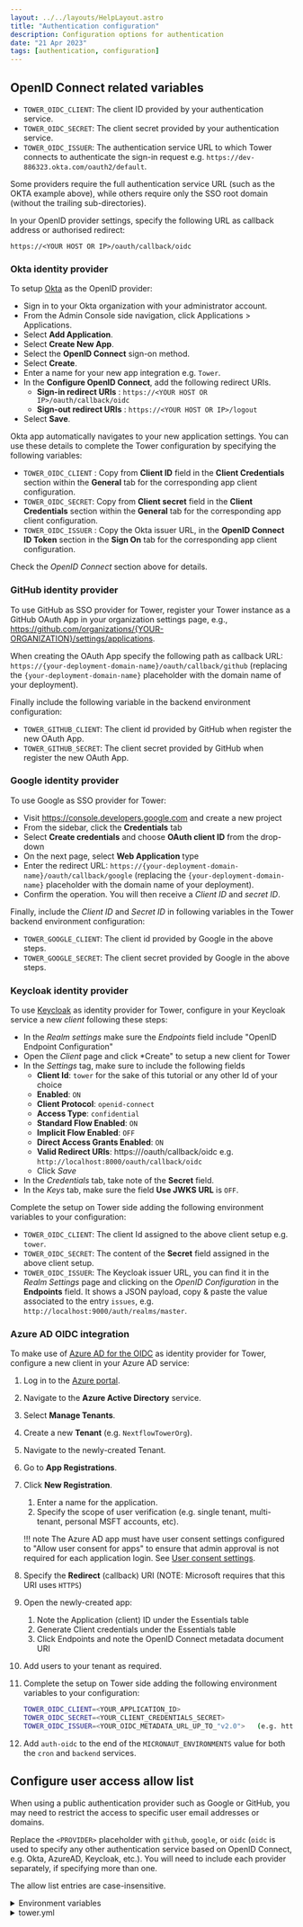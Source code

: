 ```yaml
---
layout: ../../layouts/HelpLayout.astro
title: "Authentication configuration"
description: Configuration options for authentication
date: "21 Apr 2023"
tags: [authentication, configuration]
---
```


## OpenID Connect related variables 

* `TOWER_OIDC_CLIENT`: The client ID provided by your authentication service.
* `TOWER_OIDC_SECRET`: The client secret provided by your authentication service.
* `TOWER_OIDC_ISSUER`: The authentication service URL to which Tower connects to authenticate the sign-in request e.g. `https://dev-886323.okta.com/oauth2/default`. 

Some providers require the full authentication service URL (such as the OKTA example above), while others require only the SSO root domain (without the trailing sub-directories).

In your OpenID provider settings, specify the following URL as callback address or authorised redirect: 

```
https://<YOUR HOST OR IP>/oauth/callback/oidc
```

### Okta identity provider

To setup [Okta](https://www.okta.com/) as the OpenID provider:

- Sign in to your Okta organization with your administrator account.
- From the Admin Console side navigation, click Applications > Applications.
- Select **Add Application**.
- Select **Create New App**.
- Select the **OpenID Connect** sign-on method. 
- Select **Create**.
- Enter a name for your new app integration e.g. `Tower`.
- In the **Configure OpenID Connect**, add the following redirect URIs. 
    - **Sign-in redirect URIs** : `https://<YOUR HOST OR IP>/oauth/callback/oidc`
    - **Sign-out redirect URIs** : `https://<YOUR HOST OR IP>/logout`
- Select **Save**.

Okta app automatically navigates to your new application settings. You can use these details to complete the Tower configuration by specifying the following variables:

- `TOWER_OIDC_CLIENT` : Copy from **Client ID** field in the **Client Credentials** section within the **General** tab for the corresponding app client configuration.
- `TOWER_OIDC_SECRET`: Copy from **Client secret** field in the **Client Credentials** section within the **General** tab for the corresponding app client configuration.
- `TOWER_OIDC_ISSUER` : Copy the Okta issuer URL, in the **OpenID Connect ID Token** section in the **Sign On** tab for the corresponding app client configuration.

Check the *OpenID Connect* section above for details.

### GitHub identity provider 

To use GitHub as SSO provider for Tower, register your Tower instance as a GitHub OAuth App
in your organization settings page, e.g., https://github.com/organizations/{YOUR-ORGANIZATION}/settings/applications.

When creating the OAuth App specify the following path as callback URL: `https://{your-deployment-domain-name}/oauth/callback/github` (replacing the `{your-deployment-domain-name}` placeholder with the domain name of your deployment).

Finally include the following variable in the backend environment configuration: 

* `TOWER_GITHUB_CLIENT`: The client id provided by GitHub when register the new OAuth App.
* `TOWER_GITHUB_SECRET`: The client secret provided by GitHub when register the new OAuth App.

### Google identity provider 

To use Google as SSO provider for Tower: 

- Visit https://console.developers.google.com and create a new project
- From the sidebar, click the **Credentials** tab
- Select **Create credentials** and choose **OAuth client ID** from the drop-down
- On the next page, select **Web Application** type
- Enter the redirect URL: `https://{your-deployment-domain-name}/oauth/callback/google` (replacing the `{your-deployment-domain-name}` placeholder with the domain name of your deployment).
- Confirm the operation. You will then receive a *Client ID* and *secret ID*. 


Finally, include the *Client ID* and *Secret ID* in following variables in the Tower backend environment configuration: 

* `TOWER_GOOGLE_CLIENT`: The client id provided by Google in the above steps.
* `TOWER_GOOGLE_SECRET`: The client secret provided by Google in the above steps.

### Keycloak identity provider
  
To use [Keycloak](https://www.keycloak.org/) as identity provider for Tower, configure in your Keycloak service a new *client* following these steps: 

- In the *Realm settings* make sure the *Endpoints* field include "OpenID Endpoint Configuration"
- Open the *Client* page and click *Create" to setup a new client for Tower
- In the *Settings* tag, make sure to include the following fields
    - **Client Id**: `tower` for the sake of this tutorial or any other Id of your choice
    - **Enabled**: `ON`
    - **Client Protocol**: `openid-connect`
    - **Access Type**: `confidential`
    - **Standard Flow Enabled**: `ON`
    - **Implicit Flow Enabled**: `OFF`
    - **Direct Access Grants Enabled**: `ON`
    - **Valid Redirect URIs**: https://<YOUR HOST>/oauth/callback/oidc e.g. `http://localhost:8000/oauth/callback/oidc`
    - Click *Save*
- In the *Credentials* tab, take note of the **Secret** field.
- In the *Keys* tab, make sure the field **Use JWKS URL** is `OFF`.


Complete the setup on Tower side adding the following environment variables to your configuration:

- `TOWER_OIDC_CLIENT`: The client Id assigned to the above client setup e.g. `tower`.
- `TOWER_OIDC_SECRET`: The content of the **Secret** field assigned in the above client setup.
- `TOWER_OIDC_ISSUER`: The Keycloak issuer URL, you can find it in the *Realm Settings* page and 
  clicking on the *OpenID Configuration* in the **Endpoints** field. It shows a JSON payload, copy & paste the value
  associated to the entry `issues`, e.g. `http://localhost:9000/auth/realms/master`.


### Azure AD OIDC integration

To make use of [Azure AD for the OIDC](https://docs.microsoft.com/en-us/azure/active-directory/develop/v2-protocols-oidc) as identity provider for Tower, configure a new client in your Azure AD service:

1. Log in to the [Azure portal](https://portal.azure.com/).
2. Navigate to the **Azure Active Directory** service.
3. Select **Manage Tenants**.
4. Create a new **Tenant** (e.g. `NextflowTowerOrg`).
5. Navigate to the newly-created Tenant.
6. Go to **App Registrations**.
7. Click **New Registration**.
    1. Enter a name for the application.
    2. Specify the scope of user verification (e.g. single tenant, multi-tenant, personal MSFT accounts, etc).

    !!! note
        The Azure AD app must have user consent settings configured to "Allow user consent for apps" to ensure that admin approval is not required for each application login. See [User consent settings](https://learn.microsoft.com/en-us/azure/active-directory/manage-apps/configure-user-consent?pivots=portal#configure-user-consent-settings).

8. Specify the **Redirect** (callback) URI (NOTE: Microsoft requires that this URI uses `HTTPS`)

9. Open the newly-created app:
    1. Note the Application (client) ID under the Essentials table
    2. Generate Client credentials under the Essentials table
    3. Click Endpoints and note the OpenID Connect metadata document URI
10. Add users to your tenant as required.


11. Complete the setup on Tower side adding the following environment variables to your configuration:

    ```bash
    TOWER_OIDC_CLIENT=<YOUR_APPLICATION_ID>
    TOWER_OIDC_SECRET=<YOUR_CLIENT_CREDENTIALS_SECRET>
    TOWER_OIDC_ISSUER=<YOUR_OIDC_METADATA_URL_UP_TO_"v2.0">   (e.g. https://login.microsoftonline.com/000000-0000-0000-00-0000000000000/v2.0)
    ```

12. Add  `auth-oidc` to the end of the `MICRONAUT_ENVIRONMENTS` value for both the `cron` and `backend` services.

## Configure user access allow list

When using a public authentication provider such as Google or GitHub, you may need 
to restrict the access to specific user email addresses or domains. 

Replace the `<PROVIDER>` placeholder with `github`, `google`, or `oidc` (`oidc` is used to specify any other authentication service based on OpenID Connect, e.g. Okta, AzureAD, Keycloak, etc.). You will need to include each provider separately, if specifying more than one.

The allow list entries are case-insensitive.

<details>
  <summary>Environment variables</summary>

```env
TOWER_AUTH_<PROVIDER>_ALLOW_LIST=*@foo.com,user1@bar.com
```

</details>

<details>
  <summary>tower.yml</summary>

```yaml

tower:
  auth:
    <PROVIDER>:
      allow-list:
        - "*@foo.com"
        - "me@bar.com"
        
```

</details>
